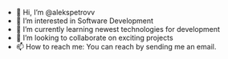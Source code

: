 - 👋 Hi, I’m @alekspetrovv
- 👀 I’m interested in Software Development
- 🌱 I’m currently learning newest technologies for development
- 💞️ I’m looking to collaborate on exciting projects
- 📫 How to reach me: You can reach by sending me an email.

<!---
alekspetrovv/alekspetrovv is a ✨ special ✨ repository because its `README.md` (this file) appears on your GitHub profile.
You can click the Preview link to take a look at your changes.
--->
